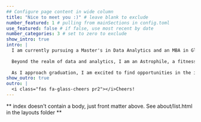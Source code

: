 ```yaml
---
## Configure page content in wide column
title: "Nice to meet you :)" # leave blank to exclude
number_featured: 1 # pulling from mainSections in config.toml
use_featured: false # if false, use most recent by date
number_categories: 3 # set to zero to exclude
show_intro: true
intro: |
  I am currently pursuing a Master's in Data Analytics and an MBA in Global Business from the University of Newcastle, with my graduation on the horizon. My academic journey has ignited a deep passion for data analysis and honed my technical skills across tools like SQL, Power BI, and Advanced Excel.
  
  Beyond the realm of data and analytics, I am an Astrophile, a fitness fnatic, and a coffe lover. I cherish the vibrant experiences Australia offers, which I currently call home. I am a team player and easy-going individual, always eager to embrace new complex challenges and contribute positively to a dynamic team environment.
  
  As I approach graduation, I am excited to find opportunities in the industry where I can leverage my skills and dedication to make a meaningful impact. If you’re looking for a passionate team player ready to learn and grow, let’s connect!
show_outro: true
outro: |
  <i class="fas fa-glass-cheers pr2"></i>Cheers!
---
```


** index doesn't contain a body, just front matter above.
See about/list.html in the layouts folder **